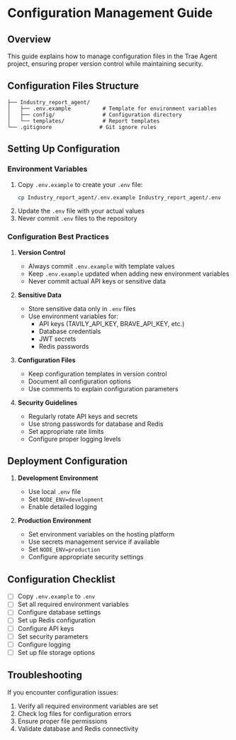 # Configuration Management Guide

## Overview
This guide explains how to manage configuration files in the Trae Agent project, ensuring proper version control while maintaining security.

## Configuration Files Structure
```
├── Industry_report_agent/
│   ├── .env.example          # Template for environment variables
│   ├── config/               # Configuration directory
│   └── templates/            # Report templates
└── .gitignore               # Git ignore rules
```

## Setting Up Configuration

### Environment Variables
1. Copy `.env.example` to create your `.env` file:
   ```bash
   cp Industry_report_agent/.env.example Industry_report_agent/.env
   ```
2. Update the `.env` file with your actual values
3. Never commit `.env` files to the repository

### Configuration Best Practices

1. **Version Control**
   - Always commit `.env.example` with template values
   - Keep `.env.example` updated when adding new environment variables
   - Never commit actual API keys or sensitive data

2. **Sensitive Data**
   - Store sensitive data only in `.env` files
   - Use environment variables for:
     - API keys (TAVILY_API_KEY, BRAVE_API_KEY, etc.)
     - Database credentials
     - JWT secrets
     - Redis passwords

3. **Configuration Files**
   - Keep configuration templates in version control
   - Document all configuration options
   - Use comments to explain configuration parameters

4. **Security Guidelines**
   - Regularly rotate API keys and secrets
   - Use strong passwords for database and Redis
   - Set appropriate rate limits
   - Configure proper logging levels

## Deployment Configuration

1. **Development Environment**
   - Use local `.env` file
   - Set `NODE_ENV=development`
   - Enable detailed logging

2. **Production Environment**
   - Set environment variables on the hosting platform
   - Use secrets management service if available
   - Set `NODE_ENV=production`
   - Configure appropriate security settings

## Configuration Checklist

- [ ] Copy `.env.example` to `.env`
- [ ] Set all required environment variables
- [ ] Configure database settings
- [ ] Set up Redis configuration
- [ ] Configure API keys
- [ ] Set security parameters
- [ ] Configure logging
- [ ] Set up file storage options

## Troubleshooting

If you encounter configuration issues:
1. Verify all required environment variables are set
2. Check log files for configuration errors
3. Ensure proper file permissions
4. Validate database and Redis connectivity